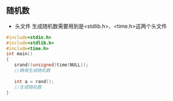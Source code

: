 ## 随机数
+ 头文件
 生成随机数需要用到是<stdlib.h>、<time.h>这两个头文件
```C
#include<stdio.h>
#include<stdlib.h>
#include<time.h>
int main()
{
   srand((unsigned)time(NULL));
   //确保生成随机数
   
   int a = rand();
   //生成随机数
}
```
